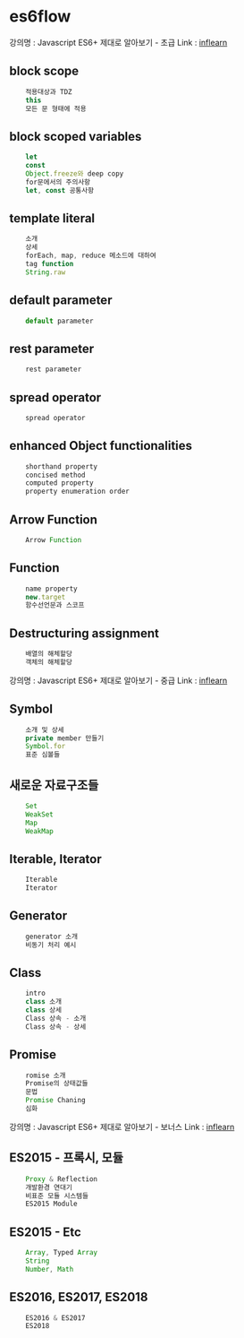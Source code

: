 # es6flow

강의명 : Javascript ES6+ 제대로 알아보기 - 초급
Link : [inflearn](https://www.inflearn.com/course/ecmascript-6-flow/ "inflearn")

## block scope
```javascript
    적용대상과 TDZ
    this
    모든 문 형태에 적용
```

## block scoped variables
```javascript
    let
    const
    Object.freeze와 deep copy
    for문에서의 주의사항
    let, const 공통사항
```

## template literal
```javascript
    소개
    상세
    forEach, map, reduce 메소드에 대하여
    tag function
    String.raw
```

## default parameter
```javascript
    default parameter
```

## rest parameter
```javascript
    rest parameter
```

## spread operator
```javascript
    spread operator
```

## enhanced Object functionalities
```javascript
    shorthand property
    concised method
    computed property
    property enumeration order
```

## Arrow Function
```javascript
    Arrow Function
```

## Function
```javascript
    name property
    new.target
    함수선언문과 스코프
```

## Destructuring assignment
```javascript
    배열의 해체할당
    객체의 해체할당
```

강의명 : Javascript ES6+ 제대로 알아보기 - 중급
Link : [inflearn](https://www.inflearn.com/course/es6-2/ "inflearn")

## Symbol
```javascript
    소개 및 상세
    private member 만들기
    Symbol.for
    표준 심볼들
```

## 새로운 자료구조들
```javascript
    Set
    WeakSet
    Map
    WeakMap
```

## Iterable, Iterator
```javascript
    Iterable
    Iterator
```

## Generator
```javascript
    generator 소개
    비동기 처리 예시
```

## Class
```javascript
    intro
    class 소개
    class 상세
    Class 상속 - 소개
    Class 상속 - 상세
```

## Promise
```javascript
    romise 소개
    Promise의 상태값들
    문법
    Promise Chaning
    심화
```

강의명 : Javascript ES6+ 제대로 알아보기 - 보너스
Link : [inflearn](https://www.inflearn.com/course/자바스크립트-es6-보너스/ "inflearn")

## ES2015 - 프록시, 모듈
```javascript
    Proxy & Reflection
    개발환경 연대기
    비표준 모듈 시스템들
    ES2015 Module
```

## ES2015 - Etc
```javascript
    Array, Typed Array
    String
    Number, Math
```

## ES2016, ES2017, ES2018
```javascript
    ES2016 & ES2017
    ES2018
```